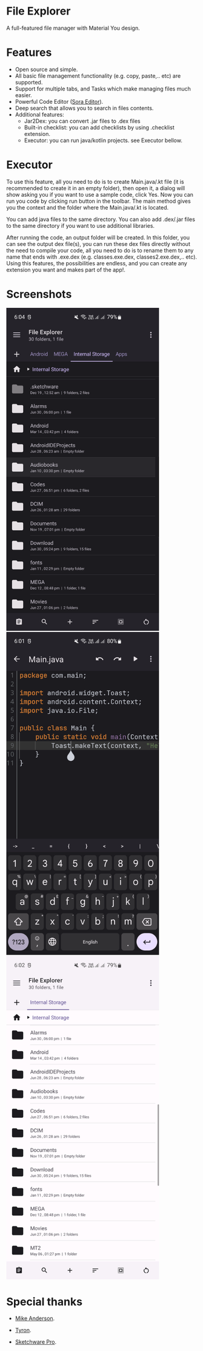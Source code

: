 # File Explorer

A full-featured file manager with Material You design.

# Features

- Open source and simple.
- All basic file management functionality (e.g. copy, paste,.. etc) are supported.
- Support for multiple tabs, and Tasks which make managing files much easier.
- Powerful Code Editor ([Sora Editor](https://github.com/Rosemoe/sora-editor)).
- Deep search that allows you to search in files contents.
- Additional features:
  - Jar2Dex: you can convert .jar files to .dex files
  - Built-in checklist: you can add checklists by using .checklist extension.
  - Executor: you can run java/kotlin projects. see Executor bellow.

# Executor

To use this feature, all you need to do is to create Main.java/.kt file (it is recommended to create
it in an empty folder), then open it, a dialog will show asking you if you want to use a sample
code, click Yes. Now you can run you code by clicking run button in the toolbar. The main method
gives you the context and the folder where the Main.java/.kt is located.

You can add java files to the same directory. You can also add .dex/.jar files to the same directory
if you want to use additional libraries.

After running the code, an output folder will be created. In this folder, you can see the output dex file(s), you
can run these dex files directly without the need to compile your code, all you need to do is to rename them 
to any name that ends with .exe.dex (e.g. classes.exe.dex, classes2.exe.dex,.. etc).
Using this features, the possibilities are endless, and you can create any extension you want and makes part of the app!.

# Screenshots

<div style="overflow: hidden">
<img src="/assets/screenshot1.png" width="80%" />
<img src="/assets/screenshot2.png" width="80%" />
<img src="/assets/screenshot3.png" width="80%" />
</div>


# Special thanks

- [Mike Anderson](https://github.com/MikeAndrson).

- [Tyron](https://github.com/tyron12233).

- [Sketchware Pro](https://github.com/Sketchware-Pro/Sketchware-Pro).
